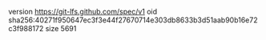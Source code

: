 version https://git-lfs.github.com/spec/v1
oid sha256:40271f950647ec3f3e44f27670714e303db8633b3d51aab90b16e72c3f988172
size 5691
